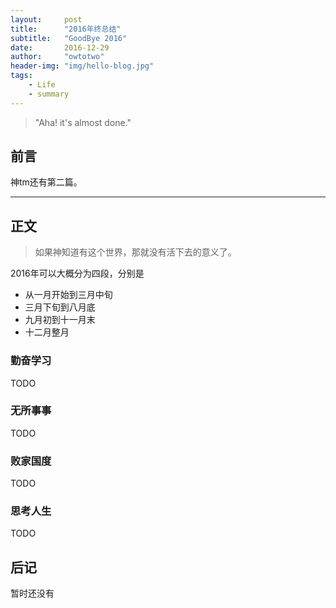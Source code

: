 ```yaml
---
layout:     post
title:      "2016年终总结"
subtitle:   "GoodBye 2016"
date:       2016-12-29
author:     "owtotwo"
header-img: "img/hello-blog.jpg"
tags:
    - Life
    - summary
---
```


> "Aha! it's almost done."

## 前言

神tm还有第二篇。

---

## 正文

> 如果神知道有这个世界，那就没有活下去的意义了。

2016年可以大概分为四段，分别是
* 从一月开始到三月中旬
* 三月下旬到八月底
* 九月初到十一月末
* 十二月整月

### 勤奋学习
TODO

### 无所事事
TODO

### 败家国度
TODO

### 思考人生
TODO


## 后记

暂时还没有
